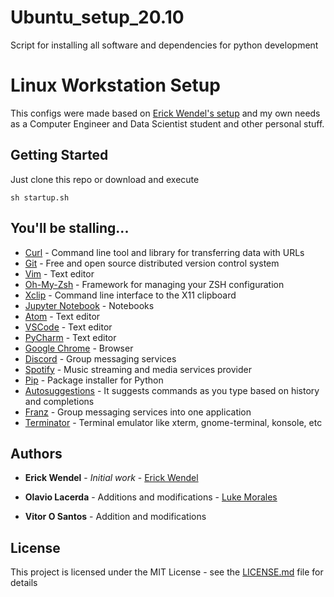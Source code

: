 # Ubuntu_setup_20.10
Script for installing all software and dependencies for python development


# Linux Workstation Setup

This configs were made based on [Erick Wendel's setup](https://github.com/ErickWendel/ew-ubuntu-setup) and my own needs as a Computer Engineer and Data Scientist student and other personal stuff.

## Getting Started

Just clone this repo or download and execute 

```
sh startup.sh
```

## You'll be stalling...

* [Curl](https://curl.haxx.se/) - Command line tool and library for transferring data with URLs
* [Git](https://git-scm.com/) - Free and open source distributed version control system
* [Vim](https://www.vim.org/) - Text editor
* [Oh-My-Zsh](https://ohmyz.sh/) - Framework for managing your ZSH configuration
* [Xclip](https://opensource.com/article/19/7/xclip) - Command line interface to the X11 clipboard
* [Jupyter Notebook](https://jupyter.org/) - Notebooks
* [Atom](https://atom.io/) - Text editor
* [VSCode](https://code.visualstudio.com/) - Text editor
* [PyCharm](https://www.jetbrains.com/pt-br/pycharm/) - Text editor
* [Google Chrome](https://www.google.com/intl/pt-BR/chrome/) - Browser
* [Discord](https://discord.com/new) - Group messaging services
* [Spotify](https://www.spotify.com/) - Music streaming and media services provider
* [Pip](https://pypi.org/project/pip/) - Package installer for Python
* [Autosuggestions](https://github.com/zsh-users/zsh-autosuggestions) - It suggests commands as you type based on history and completions
* [Franz](https://meetfranz.com/) - Group messaging services into one application
* [Terminator](https://terminator-gtk3.readthedocs.io/en/latest/) - Terminal emulator like xterm, gnome-terminal, konsole, etc

## Authors

* **Erick Wendel** - *Initial work* - [Erick Wendel](https://github.com/ErickWendel)

* **Olavio Lacerda** - Additions and modifications - [Luke Morales](https://github.com/lukemorales)
* **Vitor O Santos** - Addition and modifications

## License

This project is licensed under the MIT License - see the [LICENSE.md](LICENSE.md) file for details
